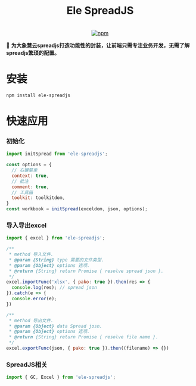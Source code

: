<h1 align="center" style="margin: 30px 0 35px;">Ele SpreadJS</h1>
<p align="center">
  <a href="https://www.npmjs.com/package/ele-spreadjs"><img alt="npm" src="https://img.shields.io/npm/v/ele-spreadjs"></a>
</p>

🦑 **为大象慧云spreadjs打造功能性的封装，让前端只需专注业务开发，无需了解spreadjs繁琐的配置。**

# 安装

```bash
npm install ele-spreadjs
```

# 快速应用

### 初始化

```javascript
import initSpread from 'ele-spreadjs';

const options = {
  // 右键菜单
  context: true,
  // 批注
  comment: true,
  // 工具箱
  toolkit: toolkitdom,
}
const workbook = initSpread(exceldom, json, options);
```

### 导入导出excel

```javascript
import { excel } from 'ele-spreadjs';

/**
 * method 导入文件.
 * @param {String} type 需要的文件类型.
 * @param {Object} options 选项.
 * @return {String} return Promise { resolve spread json }.
 */
excel.importFunc('xlsx', { pako: true }).then(res => {
  console.log(res); // spread json
}).catch(e => {
  console.error(e);
})

/**
 * method 导出文件.
 * @param {Object} data Spread josn.
 * @param {Object} options 选项.
 * @return {String} return Promise { resolve file name }.
 */
excel.exportFunc(json, { pako: true }).then((filename) => {})
```

### SpreadJS相关

```javascript
import { GC, Excel } from 'ele-spreadjs';
```

